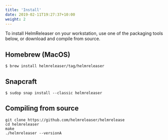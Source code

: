 ```yaml
---
title: 'Install'
date: 2019-02-11T19:27:37+10:00
weight: 2
---
```


To install HelmReleaser on your workstation, use one of the packaging tools below, or download and compile from source.

## Homebrew (MacOS)

```shell
$ brew install helmreleaser/tag/helmreleaser
```

## Snapcraft

```shell
$ sudop snap install --classic helmreleaser
```

## Compiling from source

```shell
git clone https://github.com/helmreleaser/helmrelease
cd helmreleaser
make
./helmreleaser --versionA
```
